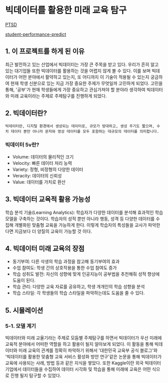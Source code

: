# 빅데이터를 활용한 미래 교육 탐구

[PTSD](https://github.com/Gugo-le/PTSD)

[student-performance-predict](https://github.com/Gugo-le/student-performance-predict)

## 1. 이 프로젝트를 하게 된 이유

최근 발전하고 있는 산업에서 빅데이터는 가장 큰 주목을 받고 있다. 우리가 흔히 알고 있는 대기업들 또한 빅데이터를 활용하는 것을 어렵지 않게 볼 수 있다.
이를 보며 빅데이터가 어떤 분야에서 활약하고 있는지, 또 어디까지 이 기술이 적용될 수 있는지 궁금하여 현재 학생 신분으로 있는 지금 가장 중요한 주제가 무엇일까 고민하게 되었다.
고민을 통해, '공부'가 현재 학생들에게 가장 중요하고 관심가져야 할 분야라 생각하여 빅데이터와 미래 교육이라는 주제로 주제탐구를 진행하게 되었다.

## 2. 빅데이터란?

    빅데이터란, 디지털 환경에서 생성되는 데이터로, 규모가 방대하고, 생성 주기도 짧으며, 수치 데이터 뿐만 아니라 문자와 영상 데이터를 모두 포함하는 대규모의 데이터를 의미합니다.


### 빅데이터 5v란?
- Volume: 데이터의 물리적인 크기
- Velocity: 빠른 데이터 처리 능력
- Variety: 정형, 비정형의 다양한 데이터
- Veracity: 데이터의 신뢰성
- Value: 데이터를 가치로 환산

## 3. 빅데이터 교육적 활용 가능성

학습 분석 기술(Learning Analytics): 학습자가 다양한 데이터를 분석해 효과적인 학습 모델을 구축하는 것이다. 학습자의 성적 뿐만 아니라 행동, 성격 등 다양한 데이터를 수집해 개별화된 맞춤형 교육을 가능하게 한다. 이렇게 학습자의 특성들을 교사가 파악한다면 지금보다 더 양질의 교육이 가능할 것 이다.

## 4. 빅데이터 미래 교육의 장점
- 동기부여: 다른 삭생의 학습 과정을 참고해 동기부여의 효과
- 수업 참여도: 학생 간의 상호작용을 통한 수업 참여도 증가
- 학습 성취도 발전: 자신의 성향에 맞게 인공지능이 공부법을 추천해줘 성적 향상에 도움이 된다.
- 학습 관리: 다양한 교육 자료를 공유하고, 학생 개개인의 학습 성향을 분석
- 학습 스타일: 각 학생들의 학습 스타일을 파악하는데도 도움을 줄 수 있다.

## 5. 시뮬레이션

### 5-1. 모델 계기

빅데이터와 미래 교율기라는 주제로 모둠별 주제탐구를 하면서 빅데이터가 우선 미래에 교육적 분야에서 어떠한 역할을 하고 활용이 될지 알아보게 되었다. 이 활동을 통해 빅데이터와 미래 교육의 관계를 정확히 파악하기 위해서 '대한민국 교육부 공식 블로그'와 '빅데이터를 활용한 맞춤형 교육 서비스 활성화 방안 연구'같은 논문을 통해 빅데이터가 교육에 사용되는 사례, 방법 등과 같은 지식을 쌓았다. 또한 Kaggle이란 외국 빅데이터 기업에서 데이터들을 수집하여 데이터 시각화 및 학습을 통해 미래에 교육은 어떤 식으로 진행 될지 탐구할 수 있었다.